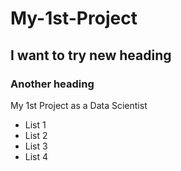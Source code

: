 # My-1st-Project
## I want to try new heading
### Another heading
My 1st Project as a Data Scientist
* List 1
* List 2
* List 3
* List 4